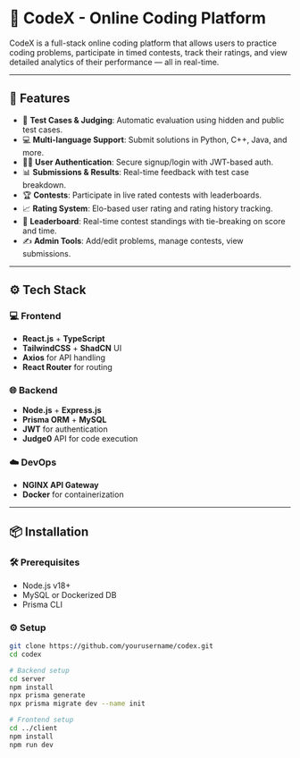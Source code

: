 # 🚀 CodeX - Online Coding Platform

CodeX is a full-stack online coding platform that allows users to practice coding problems, participate in timed contests, track their ratings, and view detailed analytics of their performance — all in real-time.


---

## 🧠 Features

- 🧪 **Test Cases & Judging**: Automatic evaluation using hidden and public test cases.
- 💻 **Multi-language Support**: Submit solutions in Python, C++, Java, and more.
- 🧑‍💻 **User Authentication**: Secure signup/login with JWT-based auth.
- 📊 **Submissions & Results**: Real-time feedback with test case breakdown.
- 🏆 **Contests**: Participate in live rated contests with leaderboards.
- 📈 **Rating System**: Elo-based user rating and rating history tracking.
- 🧮 **Leaderboard**: Real-time contest standings with tie-breaking on score and time.
- ✍️ **Admin Tools**: Add/edit problems, manage contests, view submissions.

---

## ⚙️ Tech Stack

### 💻 Frontend
- **React.js** + **TypeScript**
- **TailwindCSS** + **ShadCN** UI
- **Axios** for API handling
- **React Router** for routing

### 🌐 Backend
- **Node.js** + **Express.js**
- **Prisma ORM** + **MySQL**
- **JWT** for authentication
- **Judge0** API for code execution

### ☁️ DevOps
- **NGINX API Gateway**
- **Docker** for containerization
---

## 📦 Installation

### 🛠️ Prerequisites

- Node.js v18+
- MySQL or Dockerized DB
- Prisma CLI

### ⚙️ Setup

```bash
git clone https://github.com/yourusername/codex.git
cd codex

# Backend setup
cd server
npm install
npx prisma generate
npx prisma migrate dev --name init

# Frontend setup
cd ../client
npm install
npm run dev
